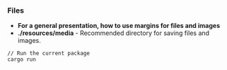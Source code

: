 ###  Files

- **For a general presentation, how to use margins for files and images**
- **./resources/media** - Recommended directory for saving files and images.

```shell
// Run the current package
cargo run
```
